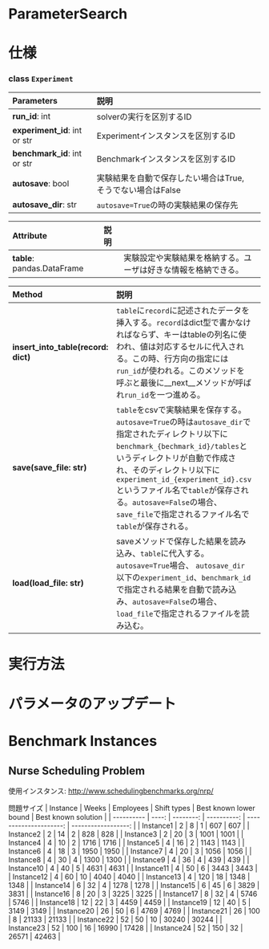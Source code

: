 # ParameterSearch

# 仕様
### class `Experiment`
|**Parameters**|説明||
|:---|:---|:---|
|**run_id**: int|solverの実行を区別するID||
|**experiment_id**: int or str |Experimentインスタンスを区別するID||
|**benchmark_id**: int or str|Benchmarkインスタンスを区別するID||
|**autosave**: bool|実験結果を自動で保存したい場合はTrue,そうでない場合はFalse||
|**autosave_dir**: str|`autosave=True`の時の実験結果の保存先||

|**Attribute**|説明||
|:---|:---|:---|
|**table**: pandas.DataFrame||実験設定や実験結果を格納する。ユーザは好きな情報を格納できる。||

|**Method**|説明||
|:---|:---|:---|
|**insert_into_table(record: dict)**|`table`に`record`に記述されたデータを挿入する。`record`はdict型で書かなければならず、キーはtableの列名に使われ、値は対応するセルに代入される。この時、行方向の指定には`run_id`が使われる。このメソッドを呼ぶと最後に__next__メソッドが呼ばれ`run_id`を一つ進める。||
|**save(save_file: str)**|`table`をcsvで実験結果を保存する。`autosave=True`の時は`autosave_dir`で指定されたディレクトリ以下に`benchmark_{bechmark_id}/tables`というディレクトリが自動で作成され、そのディレクトリ以下に`experiment_id_{experiment_id}.csv`というファイル名で`table`が保存される。`autosave=False`の場合、`save_file`で指定されるファイル名で`table`が保存される。
|**load(load_file: str)**|saveメソッドで保存した結果を読み込み、`table`に代入する。`autosave=True`場合、 `autosave_dir`以下の`experiment_id`、`benchmark_id`で指定される結果を自動で読み込み、`autosave=False`の場合、`load_file`で指定されるファイルを読み込む。||
# 実行方法
# パラメータのアップデート

# Benchmark Instances
## Nurse Scheduling Problem
使用インスタンス: http://www.schedulingbenchmarks.org/nrp/

問題サイズ
| Instance   | Weeks | Employees | Shift types | Best known lower bound | Best known solution | 
| ---------- | ----: | --------: | ----------: | ---------------------: | ------------------: | 
| Instance1  | 2     | 8         | 1           | 607                    | 607                 | 
| Instance2  | 2     | 14        | 2           | 828                    | 828                 | 
| Instance3  | 2     | 20        | 3           | 1001                   | 1001                | 
| Instance4  | 4     | 10        | 2           | 1716                   | 1716                | 
| Instance5  | 4     | 16        | 2           | 1143                   | 1143                | 
| Instance6  | 4     | 18        | 3           | 1950                   | 1950                | 
| Instance7  | 4     | 20        | 3           | 1056                   | 1056                | 
| Instance8  | 4     | 30        | 4           | 1300                   | 1300                | 
| Instance9  | 4     | 36        | 4           | 439                    | 439                 | 
| Instance10 | 4     | 40        | 5           | 4631                   | 4631                | 
| Instance11 | 4     | 50        | 6           | 3443                   | 3443                | 
| Instance12 | 4     | 60        | 10          | 4040                   | 4040                | 
| Instance13 | 4     | 120       | 18          | 1348                   | 1348                | 
| Instance14 | 6     | 32        | 4           | 1278                   | 1278                | 
| Instance15 | 6     | 45        | 6           | 3829                   | 3831                | 
| Instance16 | 8     | 20        | 3           | 3225                   | 3225                | 
| Instance17 | 8     | 32        | 4           | 5746                   | 5746                | 
| Instance18 | 12    | 22        | 3           | 4459                   | 4459                | 
| Instance19 | 12    | 40        | 5           | 3149                   | 3149                | 
| Instance20 | 26    | 50        | 6           | 4769                   | 4769                | 
| Instance21 | 26    | 100       | 8           | 21133                  | 21133               | 
| Instance22 | 52    | 50        | 10          | 30240                  | 30244               | 
| Instance23 | 52    | 100       | 16          | 16990                  | 17428               | 
| Instance24 | 52    | 150       | 32          | 26571                  | 42463               | 